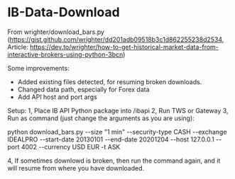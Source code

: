 # IB-Data-Download
From wrighter/download_bars.py (https://gist.github.com/wrighter/dd201adb09518b3c1d862255238d2534, Article: https://dev.to/wrighter/how-to-get-historical-market-data-from-interactive-brokers-using-python-3bcn)

Some improvements:

- Added existing files detected, for resuming broken downloads.
- Changed data path, especially for Forex data
- Add API host and port args

Setup:
1, Place IB API Python package into /ibapi
2, Run TWS or Gateway
3, Run as command (just change the arguments as you are using):

   python download_bars.py --size "1 min" --security-type CASH --exchange IDEALPRO --start-date 20130101 --end-date 20201204 --host 127.0.0.1 --port 4002 --currency USD EUR -t ASK

4, If sometimes downlowd is broken, then run the command again, and it will resume from where you have downloaded.




